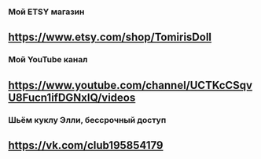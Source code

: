 ###    Мой ETSY магазин
## https://www.etsy.com/shop/TomirisDoll
###    Мой YouTube канал
## https://www.youtube.com/channel/UCTKcCSqvU8Fucn1ifDGNxIQ/videos
###    Шьём куклу Элли, бессрочный доступ
## https://vk.com/club195854179




